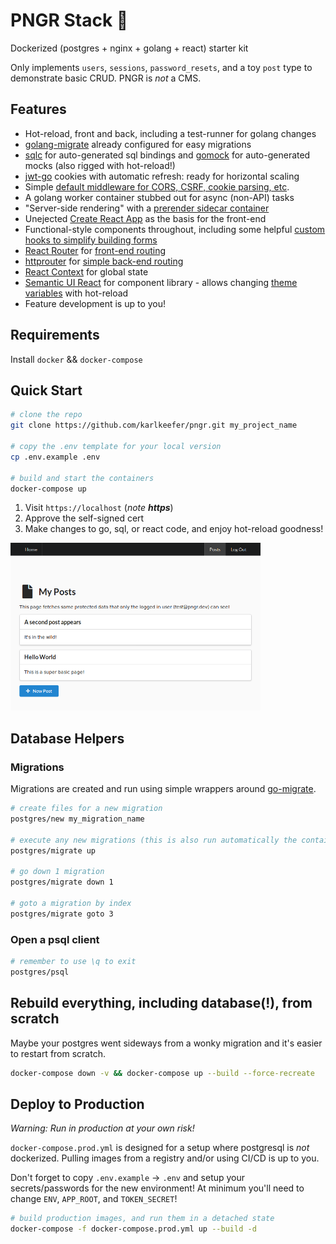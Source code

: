 # PNGR Stack 🏓
Dockerized (postgres + nginx + golang + react) starter kit

Only implements `users`, `sessions`, `password_resets`, and a toy `post` type to demonstrate basic CRUD. PNGR is _not_ a CMS.

## Features
- Hot-reload, front and back, including a test-runner for golang changes
- [golang-migrate](https://github.com/golang-migrate/migrate) already configured for easy migrations
- [sqlc](https://github.com/kyleconroy/sqlc) for auto-generated sql bindings and [gomock](https://github.com/golang/mock) for auto-generated mocks (also rigged with hot-reload!)
- [jwt-go](https://github.com/dgrijalva/jwt-go) cookies with automatic refresh: ready for horizontal scaling
- Simple [default middleware for CORS, CSRF, cookie parsing, etc](./golang/server/middleware.go).
- A golang worker container stubbed out for async (non-API) tasks
- "Server-side rendering" with a [prerender sidecar container](./prerender/Dockerfile)
- Unejected [Create React App](https://github.com/facebookincubator/create-react-app) as the basis for the front-end
- Functional-style components throughout, including some helpful [custom hooks to simplify building forms](./react/src/Routes/Posts/PostForm.js)
- [React Router](https://github.com/ReactTraining/react-router) for [front-end routing](./react/src/Routes/Routes.js)
- [httprouter](github.com/julienschmidt/httprouter) for [simple back-end routing](./golang/server/routes.go)
- [React Context](https://reactjs.org/docs/context.html) for global state
- [Semantic UI React](https://react.semantic-ui.com/) for component library - allows changing [theme variables](https://react.semantic-ui.com/theming/) with hot-reload
- Feature development is up to you!

## Requirements
Install `docker` && `docker-compose`

## Quick Start
```bash
# clone the repo
git clone https://github.com/karlkeefer/pngr.git my_project_name

# copy the .env template for your local version
cp .env.example .env

# build and start the containers
docker-compose up
```
1) Visit `https://localhost` (*note **https***)
2) Approve the self-signed cert
3) Make changes to go, sql, or react code, and enjoy hot-reload goodness!

<img src="./docs/demo.png" width="400"/>

## Database Helpers

### Migrations
Migrations are created and run using simple wrappers around [go-migrate](https://github.com/golang-migrate/migrate).

```bash
# create files for a new migration
postgres/new my_migration_name

# execute any new migrations (this is also run automatically the container is created)
postgres/migrate up

# go down 1 migration
postgres/migrate down 1

# goto a migration by index
postgres/migrate goto 3
```

### Open a psql client
```bash
# remember to use \q to exit
postgres/psql
```

## Rebuild everything, including database(!), from scratch
Maybe your postgres went sideways from a wonky migration and it's easier to restart from scratch.
```bash
docker-compose down -v && docker-compose up --build --force-recreate
```

## Deploy to Production
*Warning: Run in production at your own risk!*

`docker-compose.prod.yml` is designed for a setup where postgresql is _not_ dockerized. Pulling images from a registry and/or using CI/CD is up to you.

Don't forget to copy `.env.example` -> `.env` and setup your secrets/passwords for the new environment!
At minimum you'll need to change `ENV`, `APP_ROOT`, and `TOKEN_SECRET`!

```bash
# build production images, and run them in a detached state
docker-compose -f docker-compose.prod.yml up --build -d
```
